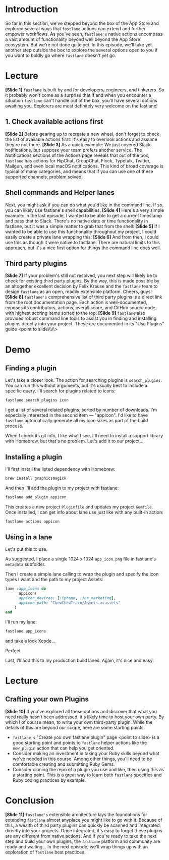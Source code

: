 # Introduction
So far in this section, we've stepped beyond the box of the App Store and explored several ways that `fastlane` actions can extend and further empower workflows. As you've seen, `fastlane's` native actions encompass a vast amount of functionality beyond well beyond the App Store ecosystem.
But we're not done quite yet. In this episode, we'll take yet another step outside the box to explore the several options open to you if you want to boldly go where `fastlane` doesn't yet go.   
# Lecture
**[Slide 1]** 
`fastlane` is built by and for developers, engineers, and tinkerers. So it probably won't come as a surprise that if and when you encounter a situation `fastlane` can't handle out of the box, you'll have several options awaiting you. Explorers are most definitely very welcome on the fastlane!
## 1. Check available actions first
**[Slide 2]** 
Before gearing up to recreate a new wheel, don't forget to check the list of available actions first: It's easy to overlook actions and assume they're not there. 
**[Slide 3]** 
As a quick example: We just covered Slack notifications, but suppose your team prefers another service. The Notifications sections of the Actions page reveals that out of the box, `fastlane` has actions for HipChat, GroupChat, Flock, Typetalk, Twitter, Mailgun, and even local macOS notifications. This kind of broad coverage is typical of many categories, and means that if you can use one of these supported channels, problem solved!
## Shell commands and Helper lanes
Next, you might ask if you can do what you'd like in the command line. If so, you can likely use fastlane's shell capabilities.
**[Slide 4]** 
Here's a very simple example: In the last episode, I wanted to be able to get a current timestamp and pass that to Slack. There's no native date or time functionality in fastlane, but it was a simple matter to grab that from the shell:
**[Slide 5]** 
If I wanted to be able to use this functionality throughout my project, I could easily create a private lane wrapping this:
**[Slide 6]** 
And from then, I could use this as though it were native to fastlane:
There are natural limits to this approach, but it's a nice first option for things the command line does well.
## Third party plugins
**[Slide 7]** 
If your problem's still not resolved, you next step will likely be to check for existing third party plugins. By the way, this is made possible by an altogether excellent decision by Felix Krause and the `fastlane` team to design `fastlane` as an open, readily extensible platform. Cheers, guys!
**[Slide 8]** 
`fastlane's` comprehensive list of third party plugins is a direct link from the root documentation page. Each action is well-documented, exposes its contributors, actions, overall score, and GitHub source code, with highest scoring items sorted to the top.
**[Slide 9]**
`fastlane` also provides robust command line tools to assist you in finding and installing plugins directly into your project. These are documented in its "Use Plugins" guide \<point to slide\\\\\\\\\\\>


# Demo
## Finding a plugin
<!-- Show search_plugins documentation in browser -->
Let's take a closer look. The action for searching plugins is `search_plugins`. 
You can run this without arguments, but it's usually best to include a specific query. I'll search for plugins related to icons:


```ruby
fastlane search_plugins icon
```


I get a list of several related plugins, sorted by number of downloads. 
I'm especially interested in the second item — "appIcon". I'd like to have `fastlane` automatically generate all my icon sizes as part of the build process. 
<!-- show https://github.com/KrauseFx/fastlane-plugin-appicon in browser-->

When I check its git info, I like what I see. I'll need to install a support library with Homebrew, but that's no problem. 
Let's add it to our project…


## Installing a plugin
I'll first install the listed dependency with Homebrew:
```ruby
brew install graphicsmagick
```
And then I'll add the plugin to my project with fastlane:
```ruby
fastlane add_plugin appicon
```
This creates a new project `Pluginfile` and updates my project `Gemfile`.
Once installed, I can get info about lane use just like with any built-in action:
```ruby
fastlane actions appicon
```


## Using in a lane
<!-- Show Xcode with no icons in Assets.xcassets -->
Let's put this to use. 
<!-- Hide Xcode and show Finder windows -->
As suggested, I place a single 1024 x 1024 `app_icon.png` file in fastlane's `metadata` subfolder. 
<!-- Switch to code editor -> Fastfile -->
Then I create a simple lane calling to wrap the plugin and specify the icon types I want and the path to my project Assets:
```ruby
lane :app_icons do
      appicon(
      appicon_devices: [:iphone, :ios_marketing],
      appicon_path: "ChewChewTrain/Assets.xcassets"
    )
end
```
I'll run my lane:
```ruby
fastlane app_icons
```
and take a look Xcode…  
<!-- show in Xcode -->
Perfect


<!-- Add to build lane -->
Last, I'll add this to my production build lanes. Again, it's nice and easy:
<!-- Add to build_appstore -->

# Lecture
## Crafting your own Plugins
**[Slide 10]**
If you've explored all these options and discover that what you need really hasn't been addressed, it's likely time to host your own party. By which I of course mean, to write your own third-party plugin.
While the details of this are beyond our scope, here are some starting points:
- `fastlane's` "Create you own fastlane plugin" page \<point to slide\> is a good starting point and points to `fastlane` helper actions like the `new_plugin` action that can help you get oriented.
- Consider making an investment in taking your Ruby skills beyond what we've needed in this course. Among other things, you'll need to be comfortable creating and submitting Ruby Gems. 
- Consider cloning the repo of a plugin you use and like, then using this as a starting point. This is a great way to learn both `fastlane` specifics and Ruby coding practices by example. 
# Conclusion
**[Slide 11]** 
`fastlane's` extensible architecture lays the foundations for extending `fastlane` almost anyplace you might like to go with it. Because of this, a wealth of third party plugins can quickly be scanned and integrated directly into your projects. Once integrated, it's easy to forget these plugins are any different from native actions. And if you're ready to take the next step and build your own plugins, the `fastlane` platform and community are ready and waiting…
In the next episode, we'll wrap things up with an exploration of `fastlane` best practices.